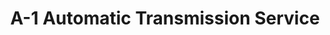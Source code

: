 ---
title: "A-1 Automatic Transmission Service"
url: /boston/a-1-automatic-transmission-service/
shop: car repair
---